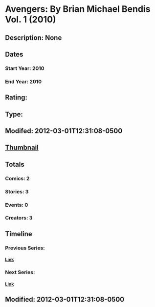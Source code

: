 # Avengers: By Brian Michael Bendis Vol. 1 (2010)
## Description: None
## Dates
### Start Year: 2010
### End Year: 2010
## Rating: 
## Type: 
## Modifed: 2012-03-01T12:31:08-0500
## [Thumbnail](http://i.annihil.us/u/prod/marvel/i/mg/9/50/4cb779435d0bb.jpg)
## Totals
### Comics: 2
### Stories: 3
### Events: 0
### Creators: 3
## Timeline
### Previous Series: 
#### [Link]()
### Next Series: 
#### [Link]()
## Modified: 2012-03-01T12:31:08-0500